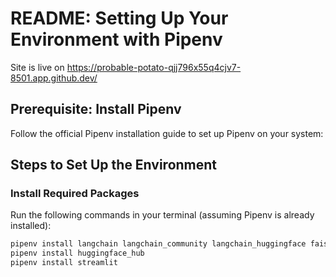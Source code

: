 # README: Setting Up Your Environment with Pipenv

Site is live on
https://probable-potato-qjj796x55q4cjv7-8501.app.github.dev/
## Prerequisite: Install Pipenv
Follow the official Pipenv installation guide to set up Pipenv on your system:  


## Steps to Set Up the Environment

### Install Required Packages
Run the following commands in your terminal (assuming Pipenv is already installed):

```bash
pipenv install langchain langchain_community langchain_huggingface faiss-cpu pypdf
pipenv install huggingface_hub
pipenv install streamlit



